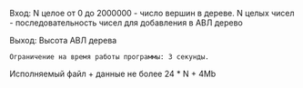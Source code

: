 Вход:
	N целое от 0 до 2000000 - число вершин в дереве. N целых чисел - последовательность чисел для добавления в АВЛ дерево

Выход:
	Высота АВЛ дерева

	Ограничение на время работы программы: 3 секунды.

Исполняемый файл + данные не более 24 * N + 4Mb
